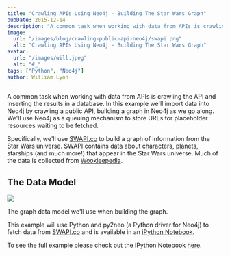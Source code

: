 ```yaml
---
title: "Crawling APIs Using Neo4j - Building The Star Wars Graph"
pubDate: 2015-12-14
description: "A common task when working with data from APIs is crawling the API and inserting the results in a database. In this example we will import data into Neo4j by crawling a public API, building a graph in Neo4j as we go along. We will use Neo4j as a queuing mechanism to store URLs for placeholder resources waiting to be fetched."
image:
  url: "/images/blog/crawling-public-api-neo4j/swapi.png"
  alt: "Crawling APIs Using Neo4j - Building The Star Wars Graph"
avatar:
  url: "/images/will.jpeg"
  alt: "#_"
tags: ["Python", "Neo4j"]
author: William Lyon
---
```


A common task when working with data from APIs is crawling the API and inserting the results in a database. In this example we'll import data into Neo4j by crawling a public API, building a graph in Neo4j as we go along. We'll use Neo4j as a queuing mechanism to store URLs for placeholder resources waiting to be fetched.

Specifically, we'll use [SWAPI.co](http://swapi.co) to build a graph of information from the Star Wars universe. SWAPI contains data about characters, planets, starships (and much more!) that appear in the Star Wars universe. Much of the data is collected from [Wookieepedia](http://starwars.wikia.com/wiki/Main_Page).

## The Data Model

![](/images/blog/assets/crawling-public-api-neo4j/swapi.png)

The graph data model we'll use when building the graph.

This example will use Python and py2neo (a Python driver for Neo4j) to fetch data from [SWAPI.co](http://swapi.co) and is available in an [iPython Notebook](https://github.com/johnymontana/SWAPI-graph/blob/master/SWAPI.ipynb).

To see the full example please check out the iPython Notebook [here](http://nbviewer.ipython.org/github/johnymontana/SWAPI-graph/blob/master/SWAPI.ipynb).
